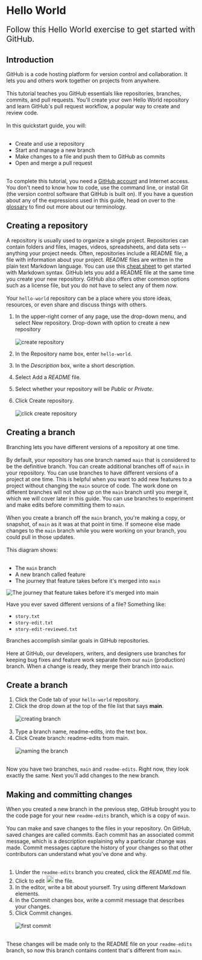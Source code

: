 # Hello World
<p style="font-size:21px">Follow this Hello World exercise to get started with GitHub.</p> 

## Introduction

GitHub is a code hosting platform for version control and collaboration. It lets you and others work together on projects from anywhere.<br><br>This tutorial teaches you GitHub essentials like repositories, branches, commits, and pull requests. You'll create your own Hello World repository and learn GitHub's pull request workflow, a popular way to create and review code.<br><br>In this quickstart guide, you will:<br><br>
- Create and use a repository
- Start and manage a new branch
- Make changes to a file and push them to GitHub as commits
- Open and merge a pull request <br><br>

To complete this tutorial, you need a  [GitHub account](https://github.com/) and Internet access. You don't need to know how to code, use the command line, or install Git (the version control software that GitHub is built on). If you have a question about any of the expressions used in this guide, head on over to the [glossary](https://docs.github.com/en/get-started/quickstart/github-glossary) to find out more about our terminology.

## Creating a repository
A repository is usually used to organize a single project. Repositories can contain folders and files, images, videos, spreadsheets, and data sets -- anything your project needs. Often, repositories include a README file, a file with information about your project. *README* files are written in the plain text Markdown language. You can use this [cheat sheet](https://www.markdownguide.org/cheat-sheet/) to get started with Markdown syntax. GitHub lets you add a README file at the same time you create your new repository. GitHub also offers other common options such as a license file, but you do not have to select any of them now.<br><br>Your `hello-world` repository can be a place where you store ideas, resources, or even share and discuss things with others.

1. In the upper-right corner of any page, use the  drop-down menu, and select New repository.
Drop-down with option to create a new repository <br><br>
 ![create repository](https://docs.github.com/assets/cb-11427/images/help/repository/repo-create.png "create repository")
2. In the Repository name box, enter `hello-world`.
  
3. In the *Description* box, write a short description.

4. Select Add a *README* file.

5. Select whether your repository will be *Public* or *Private*.

6. Click Create repository.<br><br>
![click create repository](https://docs.github.com/assets/cb-106613/images/help/repository/hello-world-repo.png "click create repository")

## Creating a branch

Branching lets you have different versions of a repository at one time. <br> <br> By default, your repository has one branch named `main` that is considered to be the definitive branch. You can create additional branches off of `main` in your repository. You can use branches to have different versions of a project at one time. This is helpful when you want to add new features to a project without changing the `main` source of code. The work done on different branches will not show up on the `main` branch until you merge it, which we will cover later in this guide. You can use branches to experiment and make edits before committing them to `main`. <br><br> When you create a branch off the `main` branch, you're making a copy, or snapshot, of `main` as it was at that point in time. If someone else made changes to the `main` branch while you were working on your branch, you could pull in those updates. <br> <br> This diagram shows: <br> <br>
- The `main` branch 
- A new branch called feature 
- The journey that feature takes before it's merged into `main` 

![The journey that feature takes before it's merged into main](https://docs.github.com/assets/cb-23923/images/help/repository/branching.png "github brancing")

Have you ever saved different versions of a file? Something like:

- `story.txt`
- `story-edit.txt`
- `story-edit-reviewed.txt`

Branches accomplish similar goals in GitHub repositories.<br> <br>
Here at GitHub, our developers, writers, and designers use branches for keeping bug fixes and feature work separate from our `main` (production) branch. When a change is ready, they merge their branch into `main`.


## Create a branch

1. Click the Code tab of your `hello-world` repository.
2. Click the drop down at the top of the file list that says **main**.<br><br>
![creating branch](https://docs.github.com/assets/cb-6252/images/help/branch/branch-selection-dropdown.png "creating branch")<br><br>
3. Type a branch name, readme-edits, into the text box.
4. Click Create branch: readme-edits from main.<br><br>
![naming the branch](https://docs.github.com/assets/cb-27383/images/help/repository/new-branch.png "naming the branch")<br><br>

Now you have two branches, `main` and `readme-edits`. Right now, they look exactly the same. Next you'll add changes to the new branch.

## Making and committing changes

When you created a new branch in the previous step, GitHub brought you to the code page for your new `readme-edits` branch, which is a copy of `main`. <br> <br>You can make and save changes to the files in your repository. On GitHub, saved changes are called commits. Each commit has an associated commit message, which is a description explaining why a particular change was made. Commit messages capture the history of your changes so that other contributors can understand what you’ve done and why.<br><br> 
1. Under the `readme-edits` branch you created, click the *README*.md file.
2. Click  to edit <img src="https://raw.githubusercontent.com/FortAwesome/Font-Awesome/6.x/svgs/solid/pen.svg" width="20" height="20">
 the file.
3. In the editor, write a bit about yourself. Try using different Markdown elements.
4. In the Commit changes box, write a commit message that describes your changes.
5. Click Commit changes.<br><br>
  ![first commit](https://docs.github.com/assets/cb-75044/images/help/repository/first-commit.png "first-commit")
<br><br>

These changes will be made only to the README file on your `readme-edits` branch, so now this branch contains content that's different from `main`.
  
